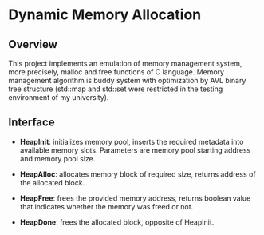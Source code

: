 # Dynamic Memory Allocation

## Overview
This project implements an emulation of memory management system, more precisely, malloc and free functions of C language. 
Memory management algorithm is buddy system with optimization by AVL binary tree structure (std::map and std::set were restricted in the testing environment of my university).

## Interface

- **HeapInit**: initializes memory pool, inserts the required metadata into available memory slots. Parameters are memory pool starting address and memory pool size.

- **HeapAlloc**: allocates memory block of required size, returns address of the allocated block.

- **HeapFree**: frees the provided memory address, returns boolean value that indicates whether the memory was freed or not.

- **HeapDone**: frees the allocated block, opposite of HeapInit.
